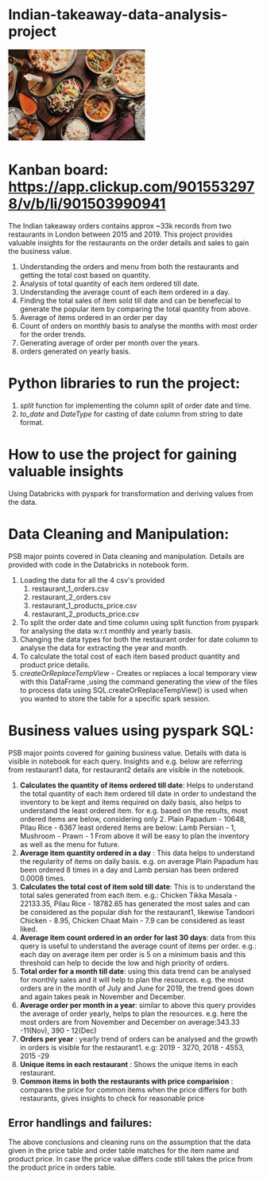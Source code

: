 # Indian-takeaway-data-analysis-project
![Indian-takeaway](img_takeaway/indian_takeaway2.jpg)
# Kanban board: https://app.clickup.com/9015532978/v/b/li/901503990941
The Indian takeaway orders contains approx ~33k records from two restaurants in London between 2015 and 2019. This project provides valuable insights for the restaurants on the order details and sales to gain the business value. 

1.  Understanding the orders and menu from both the restaurants and getting the total cost based on quantity.
2.  Analysis of total quantity of each item ordered till date.
3.  Understanding the average count of each item ordered in a day.
4.  Finding the total sales of item sold till date and can be benefecial to generate the popular item by comparing the total quantity from above.
5. Average of items ordered in an order per day
6.  Count of orders on monthly basis to analyse the months with most order for the order trends.
7.  Generating average of order per month over the years.
8. orders generated on yearly basis.

# Python libraries to run the project:
1. *split* function for implementing the column split of order date and time.
2.  *to_date* and *DateType* for casting of date column from string to date format.
# How to use the project for gaining valuable insights
Using Databricks with pyspark for transformation and deriving values from the data.
# Data Cleaning and Manipulation:
PSB major points covered in Data cleaning and manipulation. Details are provided with code in the Databricks in notebook form.
1.  Loading the data for all the 4 csv's provided 
    1.  restaurant_1_orders.csv
    2.  restaurant_2_orders.csv
    3.  restaurant_1_products_price.csv
    4.  restaurant_2_products_price.csv
2.  To split the order date and time column using split function from pyspark for analysing the data w.r.t monthly and yearly basis.
3.  Changing the data types for both the restaurant order for date column to analyse the data for extracting the year and month.
4.  To calculate the total cost of each item based product quantity and product price details.
5.  *createOrReplaceTempView* - Creates or replaces a local temporary view with this DataFrame ,using the command generating the view of the files to process data using SQL.createOrReplaceTempView() is used when you wanted to store the table for a specific spark session.

# Business values using pyspark SQL:
PSB major points covered for gaining business value. Details with data is visible in notebook for each query. Insights and e.g. below are referring from restaurant1 data, for restaurant2 details are visible in the notebook.
1.  **Calculates the quantity of items ordered till date**: Helps to understand the total quantity of each item ordered till date in order to undestand the inventory to be kept and items required on daily basis, also helps to understand the least ordered item.
for e.g. based on the results, most ordered items are below, considering only 2. 
Plain Papadum  - 10648,
Pilau Rice     - 6367 
least ordered items are below:
Lamb Persian   - 1,
Mushroom - Prawn - 1
From above it will be easy to plan the inventory as well as the menu for future.
2.  **Average item quantity ordered in a day** : This data helps to understand the regularity of items on daily basis.
e.g. on average Plain Papadum has been ordered 8 times in a day and Lamb persian has been ordered 0.0008 times.
3.  **Calculates the total cost of item sold till date**: This is to understand the total sales generated from each item. 
e.g.: Chicken Tikka Masala - 22133.35,
Pilau Rice - 18782.65 has generated the most sales and can be considered as the popular dish for the restaurant1, likewise 
Tandoori Chicken - 8.95,
Chicken Chaat Main - 7.9 can be considered as least liked. 
4.  **Average item count ordered in an order for last 30 days**: data from this query is useful to understand the average count of items per order.
e.g.: each day on average item per order is 5 on a minimum basis and this threshold can help to decide the low and high priority of orders.
5.  **Total order for a month till date**: using this data trend can be analysed for monthly sales and it will help to plan the resources.
e.g. the most orders are in the month of July and June for 2019, the trend goes down and again takes peak in November and December.
6.  **Average order per month in a year**: similar to above this query provides the average of order yearly, helps to plan the resources.
e.g. here the most orders are from November and December on average:343.33 -11(Nov),
                    390 - 12(Dec)
7.  **Orders per year** : yearly trend of orders can be analysed and the growth in orders is visible for the restaurant1.
e.g: 2019 - 3270,
     2018 - 4553,
     2015 -29
8.  **Unique items in each restaurant** : Shows the unique items in each restaurant.
9.  **Common items in both the restaurants with price comparision** : compares the price for common items when the price differs for both restaurants, gives insights to check for reasonable price      

## Error handlings and failures:
The above conclusions and cleaning runs on the assumption that the data given in the price table and order table matches for the item name and product price.
In case the price value differs code still takes the price from the product price in orders table.




